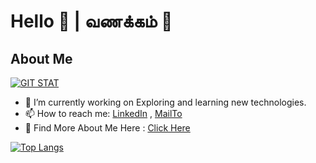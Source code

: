 # Hello 👋 | வணக்கம் 🙏

## About Me

<!-- <img height="180em" src="https://github-readme-stats.vercel.app/api?username=Joel-Marc&show_icons=true&hide_border=true&&count_private=true&include_all_commits=true&theme=dark&hide=contribs,issues" /> -->

[![GIT STAT](https://github-readme-stats.vercel.app/api?username=Joel-Marc&show_icons=true&hide_border=true&&count_private=true&include_all_commits=true&theme=dark&hide=contribs,issues)](https://github.com/Joel-Marc)

<!--
**Joel-Marc/Joel-Marc** is a ✨ _special_ ✨ repository because its `README.md` (this file) appears on your GitHub profile. -->

- 🔭 I’m currently working on Exploring and learning new technologies.
- 📫 How to reach me: [LinkedIn](https://www.linkedin.com/in/joel-marceline-a33b3919a/) , [MailTo](joemarcoff@gmail.com)
- 📁 Find More About Me Here : [Click Here](https://joel-marc.github.io/Joel-Marc/)

[![Top Langs](https://github-readme-stats.vercel.app/api/top-langs/?username=Joel-Marc&layout=compact&theme=dark&hide_border=true&langs_count=10)](https://github.com/Joel-Marc)
